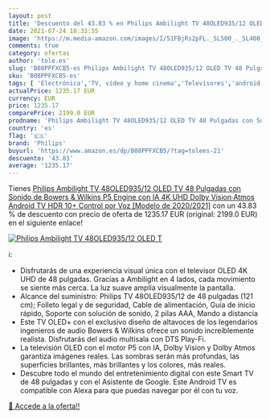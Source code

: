 ```yaml
---
layout: post
title: 'Descuento del 43.83 % en Philips Ambilight TV 48OLED935/12 OLED T'
date: 2021-07-24 18:33:55
image: 'https://m.media-amazon.com/images/I/51FBjRs2pFL._SL500_._SL400_.jpg'
comments: true
category: ofertas
author: 'tole.es'
slug: 'B08PPFXCB5-es Philips Ambilight TV 48OLED935/12 OLED TV 48 Pulgadas con...'
sku: 'B08PPFXCB5-es'
tags: [ 'Electrónica','TV, vídeo y home cinema','Televisores','android','philips', ]
actualPrice: 1235.17 EUR
currency: EUR
price: 1235.17
comparePrice: 2199.0 EUR
prodname: 'Philips Ambilight TV 48OLED935/12 OLED TV 48 Pulgadas con Sonido de Bowers & Wilkins  P5 Engine con IA  4K UHD  Dolby Vision∙Atmos  Android TV  HDR 10+  Control por Voz  [Modelo de 2020/2021]'
country: 'es'
flag: '🇪🇸'
brand: 'Philips'
buyurl: 'https://www.amazon.es/dp/B08PPFXCB5/?tag=tolees-21'
descuento: '43.83'
average: '1235.17'
---
```


Tienes [Philips Ambilight TV 48OLED935/12 OLED TV 48 Pulgadas con Sonido de Bowers & Wilkins  P5 Engine con IA  4K UHD  Dolby Vision∙Atmos  Android TV  HDR 10+  Control por Voz  [Modelo de 2020/2021]](https://www.amazon.es/dp/B08PPFXCB5/?tag=tolees-21) con un 43.83 % de descuento con precio de oferta de 1235.17 EUR (original: 2199.0 EUR) en el siguiente enlace!

[![Philips Ambilight TV 48OLED935/12 OLED T](https://m.media-amazon.com/images/I/51FBjRs2pFL._SL500_._SL400_.jpg)](https://www.amazon.es/dp/B08PPFXCB5/?tag=tolees-21)

ℹ️:

- Disfrutarás de una experiencia visual única con el televisor OLED 4K UHD de 48 pulgadas. Gracias a Ambilight en 4 lados, cada movimiento se siente más cerca. La luz suave amplía visualmente la pantalla.
- Alcance del suministro: Philips TV 48OLED935/12 de 48 pulgadas (121 cm); Folleto legal y de seguridad, Cable de alimentación, Guía de inicio rápido, Soporte con solución de sonido, 2 pilas AAA, Mando a distancia
- Este TV OLED+ con el exclusivo diseño de altavoces de los legendarios ingenieros de audio Bowers & Wilkins ofrece un sonido increíblemente realista. Disfrutarás del audio multisala con DTS Play-Fi.
- La televisión OLED con el motor P5 con IA, Dolby Vision y Dolby Atmos garantiza imágenes reales. Las sombras serán más profundas, las superficies brillantes, más brillantes y los colores, más reales.
- Descubre todo el mundo del entretenimiento digital con este Smart TV de 48 pulgadas y con el Asistente de Google. Este Android TV es compatible con Alexa para que puedas navegar por él con tu voz.

[🛒 Accede a la oferta!!](https://www.amazon.es/dp/B08PPFXCB5/?tag=tolees-21)
